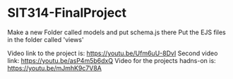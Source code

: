 # SIT314-FinalProject

Make a new Folder called models and put schema.js there
Put the EJS files in the folder called 'views'

Video link to the project is: https://youtu.be/Ufm6uU-8DvI
Second video link: https://youtu.be/asP4m5b6dxQ
Video for the projects hadns-on is: https://youtu.be/mJmhK9c7V8A
